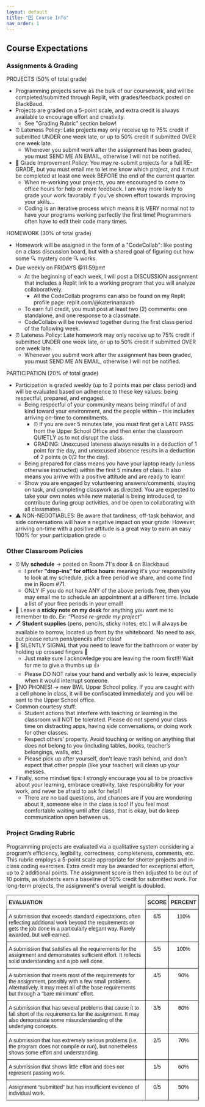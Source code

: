 ```yaml
---
layout: default
title: "*️⃣ Course Info"
nav_order: 1
---
```


## Course Expectations

### Assignments & Grading
PROJECTS (50% of total grade)
* Programming projects serve as the bulk of our coursework, and will be completed/submitted through Replit, with grades/feedback posted on BlackBaud.
* Projects are graded on a 5-point scale, and extra credit is always available to encourage effort and creativity.
  * See "Grading Rubric" section below!
* ⏰ Lateness Policy: Late projects may only receive up to 75% credit if submitted UNDER one week late, or up to 50% credit if submitted OVER one week late.
  * Whenever you submit work after the assignment has been graded, you must SEND ME AN EMAIL, otherwise I will not be notified.
* 💯 Grade Improvement Policy: You may re-submit projects for a full RE-GRADE, but you must email me to let me know which project, and it must be completed at least one week BEFORE the end of the current quarter.
  * When re-working your projects, you are encouraged to come to office hours for help or more feedback. I am way more likely to grade your work favorably if you've shown effort towards improving your skills...
  * Coding is an iterative process which means it is VERY normal not to have your programs working perfectly the first time! Programmers often have to edit their code many times. 

HOMEWORK (30% of total grade)
* Homework will be assigned in the form of a "CodeCollab": like posting on a class discussion board, but with a shared goal of figuring out how some 🔍 mystery code 🔍 works.
* Due weekly on FRIDAYS @11:59pm❗
  * At the beginning of each week, I will post a DISCUSSION assignment that includes a Replit link to a working program that you will analyze collaboratively.
    * All the CodeCollab programs can also be found on my Replit profile page: replit.com/@katerinanavab
  * To earn full credit, you must post at least two (2) comments: one standalone, and one response to a classmate.
  * CodeCollabs will be reviewed together during the first class period of the following week.
* ⏰ Lateness Policy: Late homework may only receive up to 75% credit if submitted UNDER one week late, or up to 50% credit if submitted OVER one week late.
  * Whenever you submit work after the assignment has been graded, you must SEND ME AN EMAIL, otherwise I will not be notified.

PARTICIPATION (20% of total grade)
* Participation is graded weekly (up to 2 points max per class period) and will be evaluated based on adherence to these key values: being respectful, prepared, and engaged.
  * Being respectful of your community means being mindful of and kind toward your environment, and the people within – this includes arriving on-time to commitments.
    * ⏰ If you are over 5 minutes late, you must first get a LATE PASS from the Upper School Office and then enter the classroom QUIETLY as to not disrupt the class.
    * GRADING: Unexcused lateness always results in a deduction of 1 point for the day, and unexcused absence results in a deduction of 2 points (a 0/2 for the day).
  * Being prepared for class means you have your laptop ready (unless otherwise instructed) within the first 5 minutes of class. It also means you arrive with a positive attitude and are ready to learn!
  * Show you are engaged by volunteering answers/comments, staying on task, and completing classwork as directed. You are expected to take your own notes while new material is being introduced, to contribute during group activities, and be open to collaborating with all classmates.
* ⚠️ NON-NEGOTIABLES: Be aware that tardiness, off-task behavior, and side conversations will have a negative impact on your grade. However, arriving on-time with a positive attitude is a great way to earn an easy 100% for your participation grade ☺︎

### Other Classroom Policies
* ⏰ My **schedule** → posted on Room 71's door & on Blackbaud
  * I prefer **"drop-ins" for office hours**: meaning it's your responsibility to look at my schedule, pick a free period we share, and come find me in Room #71. 
  * ONLY IF you do not have ANY of the above periods free, then you may email me to schedule an appointment at a different time. Include a list of your free periods in your email!
* 📝 Leave a **sticky note on my desk** for anything you want me to remember to do. *Ex: “Please re-grade my project”*
* 🖊️ **Student supplies** (pens, pencils, sticky notes, etc.) will always be available to borrow, located up front by the whiteboard. No need to ask, but please return pens/pencils after class! 
* 🤞 SILENTLY SIGNAL that you need to leave for the bathroom or water by holding up crossed fingers 🤞
  * Just make sure I acknowledge you are leaving the room first!!! Wait for me to give a thumbs up 👍
  * Please DO NOT raise your hand and verbally ask to leave, especially when it would interrupt someone.
* 📱NO PHONES! → new BWL Upper School policy. If you are caught with a cell phone in class, it will be confiscated immediately and you will be sent to the Upper School office. 
* Common courtesy stuff:
  * Student actions that interfere with teaching or learning in the classroom will NOT be tolerated. Please do not spend your class time on distracting apps, having side conversations, or doing work for other classes. 
  * Respect others’ property. Avoid touching or writing on anything that does not belong to you (including tables, books, teacher’s belongings, walls, etc.)
  * Please pick up after yourself, don't leave trash behind, and don't expect that other people (like your teacher) will clean up your messes.
* Finally, some mindset tips: I strongly encourage you all to be proactive about your learning, embrace creativity, take responsibility for your work, and never be afraid to ask for help!!!
  * There are no bad questions, and chances are if you are wondering about it, someone else in the class is too! If you feel most comfortable waiting until after class, that is okay, but do keep communication open between us.

### Project Grading Rubric
Programming projects are evaluated via a qualitative system considering a program’s efficiency, legibility, correctness, completeness, comments, etc. This rubric employs a 5-point scale appropriate for shorter projects and in-class coding exercises. Extra credit may be awarded for exceptional effort, up to 2 additional points. The assignment score is then adjusted to be out of 10 points, as students earn a baseline of 50% credit for submitted work. For long-term projects, the assignment's overall weight is doubled.

<div>
 <style type="text/css">
.tg  {border-collapse:collapse;border-spacing:0;}
.tg td{border-color:black;border-style:solid;border-width:1px;font-family:Arial, sans-serif;font-size:14px;
  overflow:hidden;padding:10px 5px;word-break:normal;}
.tg th{border-color:black;border-style:solid;border-width:1px;font-family:Arial, sans-serif;font-size:14px;
  font-weight:normal;overflow:hidden;padding:10px 5px;word-break:normal;}
.tg .tg-1wig{font-weight:bold;text-align:left;vertical-align:top}
.tg .tg-baqh{text-align:center;vertical-align:top}
.tg .tg-fymr{border-color:inherit;font-weight:bold;text-align:left;vertical-align:top}
.tg .tg-0lax{text-align:left;vertical-align:top}
.tg .tg-0pky{border-color:inherit;text-align:left;vertical-align:top}
</style>
<table class="tg"><thead>
  <tr>
    <th class="tg-fymr">EVALUATION</th>
    <th class="tg-1wig">SCORE</th>
    <th class="tg-1wig">PERCENT</th>
  </tr></thead>
<tbody>
  <tr>
    <td class="tg-0lax"><span style="font-weight:400;font-style:normal;text-decoration:none">A submission that exceeds standard expectations, often reflecting additional work beyond the requirements or gets the job done in a particularly elegant way. </span>Rarely awarded, but well-earned.</td>
    <td class="tg-baqh"><span style="font-weight:400;font-style:normal;text-decoration:none;color:#000;background-color:transparent">6/5</span></td>
    <td class="tg-baqh"><span style="font-weight:400;font-style:normal;text-decoration:none;color:#000;background-color:transparent">110% </span></td>
  </tr>
  <tr>
    <td class="tg-0lax"><span style="font-weight:400;font-style:normal;text-decoration:none">A submission that satisfies all the requirements for the assignment and demonstrates sufficient effort. It reflects solid understanding and a job well done.</span></td>
    <td class="tg-baqh"><span style="font-weight:400;font-style:normal;text-decoration:none;color:#000;background-color:transparent">5/5</span></td>
    <td class="tg-baqh"><span style="font-weight:400;font-style:normal;text-decoration:none;color:#000;background-color:transparent">100%</span></td>
  </tr>
  <tr>
    <td class="tg-0lax"><span style="font-weight:400;font-style:normal;text-decoration:none">A submission that meets most of the requirements for the assignment, possibly with a few small problems. Alternatively, it may meet all of the base requirements but through a "bare minimum" effort.</span></td>
    <td class="tg-baqh"><span style="font-weight:400;font-style:normal;text-decoration:none;color:#000;background-color:transparent">4/5</span></td>
    <td class="tg-baqh"><span style="font-weight:400;font-style:normal;text-decoration:none;color:#000;background-color:transparent">90%</span></td>
  </tr>
  <tr>
    <td class="tg-0lax"><span style="font-weight:400;font-style:normal;text-decoration:none">A submission that has several problems that cause it to fall short of the requirements for the assignment. It may also demonstrate some misunderstanding of the underlying concepts.</span></td>
    <td class="tg-baqh"><span style="font-weight:400;font-style:normal;text-decoration:none;color:#000;background-color:transparent">3/5</span></td>
    <td class="tg-baqh"><span style="font-weight:400;font-style:normal;text-decoration:none;color:#000;background-color:transparent">80%</span></td>
  </tr>
  <tr>
    <td class="tg-0lax"><span style="font-weight:400;font-style:normal;text-decoration:none">A submission that has extremely serious problems (i.e. the program does not compile or run), but nonetheless shows some effort and understanding.</span></td>
    <td class="tg-baqh"><span style="font-weight:400;font-style:normal;text-decoration:none;color:#000;background-color:transparent">2/5</span></td>
    <td class="tg-baqh"><span style="font-weight:400;font-style:normal;text-decoration:none;color:#000;background-color:transparent">70%</span></td>
  </tr>
  <tr>
    <td class="tg-0lax"><span style="font-weight:400;font-style:normal;text-decoration:none">A submission that shows little effort and does not represent passing work.</span></td>
    <td class="tg-baqh"><span style="font-weight:400;font-style:normal;text-decoration:none;color:#000;background-color:transparent">1/5</span></td>
    <td class="tg-baqh"><span style="font-weight:400;font-style:normal;text-decoration:none;color:#000;background-color:transparent">60%</span></td>
  </tr>
  <tr>
    <td class="tg-0pky"><span style="font-weight:400;font-style:normal;text-decoration:none">Assignment “submitted” but has insufficient evidence of individual work.</span></td>
    <td class="tg-baqh"><span style="font-weight:400;font-style:normal;text-decoration:none;color:#000;background-color:transparent">0/5</span></td>
    <td class="tg-baqh"><span style="font-weight:400;font-style:normal;text-decoration:none;color:#000;background-color:transparent">50%</span></td>
  </tr>
</tbody></table>
</div>



